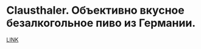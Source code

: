 # Clausthaler. Объективно вкусное безалкогольное пиво из Германии. 



[LINK](https://varlamov.ru/403109.html)
